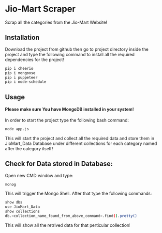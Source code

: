# Jio-Mart Scraper

Scrap all the categories from the Jio-Mart Website!

## Installation

Download the project from github then go to project directory inside the project and type the following command to install all the required dependencies for the project!

```bash
pip i cheerio
pip i mongoose
pip i puppeteer
pip i node-schedule
```

## Usage

#### Please make sure You have MongoDB installed in your system!
In order to start the project type the following bash command:

```bash
node app.js
```
This will start the project and collect all the required data and store them in JioMart_Data Database under different collections for each category named after the category itself!

## Check for Data stored in Database:
Open new CMD window and type:
```bash
monog
```
This will trigger the Mongo Shell. After that type the following commands:
```bash
show dbs
use JioMart_Data
show collections
db.<collection_name_found_from_above_command>.find().pretty()
```
This will show all the retrived data for that perticular collection!